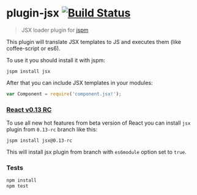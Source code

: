 # plugin-jsx [![Build Status](https://travis-ci.org/floatdrop/plugin-jsx.svg)](https://travis-ci.org/floatdrop/plugin-jsx)

> JSX loader plugin for [jspm](https://jspm.io)

This plugin will translate JSX templates to JS and executes them (like coffee-script or es6).

To use it you should install it with jspm:

```
jspm install jsx
```

After that you can include JSX templates in your modules:

```js
var Component = require('component.jsx!');
```

### [React v0.13 RC](http://facebook.github.io/react/blog/2015/03/03/react-v0.13-rc2.html)

To use all new hot features from beta version of React you can install `jsx` plugin from `0.13-rc` branch like this:

```
jspm install jsx@0.13-rc
```

This will install jsx plugin from branch with `es6module` option set to `true`.

### Tests

```bash
npm install
npm test
```
